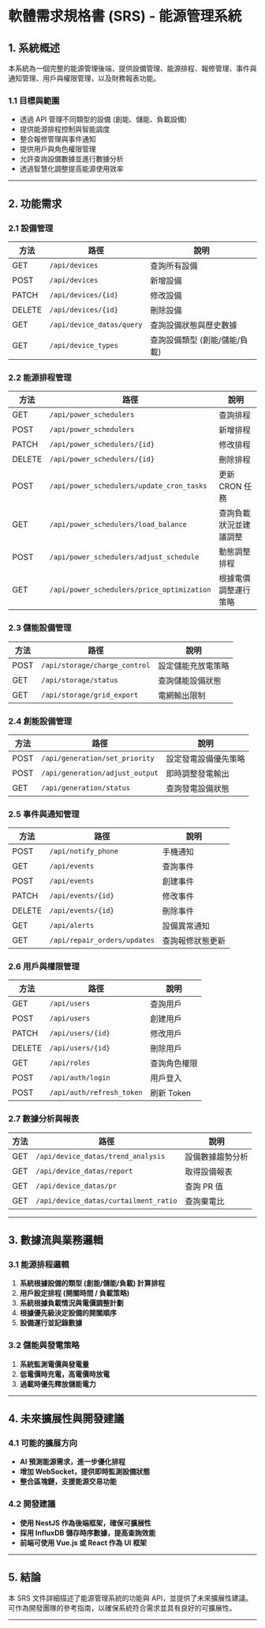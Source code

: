 # **軟體需求規格書 (SRS) - 能源管理系統**

## **1. 系統概述**
本系統為一個完整的能源管理後端，提供設備管理、能源排程、報修管理、事件與通知管理、用戶與權限管理，以及財務報表功能。

### **1.1 目標與範圍**
- 透過 API 管理不同類型的設備 (創能、儲能、負載設備)
- 提供能源排程控制與智能調度
- 整合報修管理與事件通知
- 提供用戶與角色權限管理
- 允許查詢設備數據並進行數據分析
- 透過智慧化調整提高能源使用效率

---

## **2. 功能需求**

### **2.1 設備管理**
| 方法 | 路徑 | 說明 |
|------|------------------------------|------------------------|
| GET  | `/api/devices`               | 查詢所有設備 |
| POST | `/api/devices`               | 新增設備 |
| PATCH| `/api/devices/{id}`          | 修改設備 |
| DELETE | `/api/devices/{id}`        | 刪除設備 |
| GET  | `/api/device_datas/query`    | 查詢設備狀態與歷史數據 |
| GET  | `/api/device_types`          | 查詢設備類型 (創能/儲能/負載) |

### **2.2 能源排程管理**
| 方法 | 路徑 | 說明 |
|------|--------------------------------|----------------------|
| GET  | `/api/power_schedulers`        | 查詢排程 |
| POST | `/api/power_schedulers`        | 新增排程 |
| PATCH| `/api/power_schedulers/{id}`   | 修改排程 |
| DELETE | `/api/power_schedulers/{id}` | 刪除排程 |
| POST | `/api/power_schedulers/update_cron_tasks` | 更新 CRON 任務 |
| GET  | `/api/power_schedulers/load_balance` | 查詢負載狀況並建議調整 |
| POST | `/api/power_schedulers/adjust_schedule` | 動態調整排程 |
| GET  | `/api/power_schedulers/price_optimization` | 根據電價調整運行策略 |

### **2.3 儲能設備管理**
| 方法 | 路徑 | 說明 |
|------|-----------------------------|----------------|
| POST | `/api/storage/charge_control` | 設定儲能充放電策略 |
| GET  | `/api/storage/status`        | 查詢儲能設備狀態 |
| GET  | `/api/storage/grid_export`   | 電網輸出限制 |

### **2.4 創能設備管理**
| 方法 | 路徑 | 說明 |
|------|-------------------------------|----------------|
| POST | `/api/generation/set_priority` | 設定發電設備優先策略 |
| POST | `/api/generation/adjust_output` | 即時調整發電輸出 |
| GET  | `/api/generation/status` | 查詢發電設備狀態 |

### **2.5 事件與通知管理**
| 方法 | 路徑 | 說明 |
|------|-------------------------------|----------------|
| POST | `/api/notify_phone`           | 手機通知 |
| GET  | `/api/events`                 | 查詢事件 |
| POST | `/api/events`                 | 創建事件 |
| PATCH| `/api/events/{id}`            | 修改事件 |
| DELETE | `/api/events/{id}`          | 刪除事件 |
| GET  | `/api/alerts`                 | 設備異常通知 |
| GET  | `/api/repair_orders/updates`  | 查詢報修狀態更新 |

### **2.6 用戶與權限管理**
| 方法 | 路徑 | 說明 |
|------|-------------------------------|----------------|
| GET  | `/api/users`                  | 查詢用戶 |
| POST | `/api/users`                  | 創建用戶 |
| PATCH| `/api/users/{id}`             | 修改用戶 |
| DELETE | `/api/users/{id}`           | 刪除用戶 |
| GET  | `/api/roles`                  | 查詢角色權限 |
| POST | `/api/auth/login`             | 用戶登入 |
| POST | `/api/auth/refresh_token`     | 刷新 Token |

### **2.7 數據分析與報表**
| 方法 | 路徑 | 說明 |
|------|-----------------------------|----------------|
| GET  | `/api/device_datas/trend_analysis` | 設備數據趨勢分析 |
| GET  | `/api/device_datas/report` | 取得設備報表 |
| GET  | `/api/device_datas/pr` | 查詢 PR 值 |
| GET  | `/api/device_datas/curtailment_ratio` | 查詢棄電比 |

---

## **3. 數據流與業務邏輯**
### **3.1 能源排程邏輯**
1. **系統根據設備的類型 (創能/儲能/負載) 計算排程**
2. **用戶設定排程 (開關時間 / 負載策略)**
3. **系統根據負載情況與電價調整計劃**
4. **根據優先級決定設備的開關順序**
5. **設備運行並記錄數據**

### **3.2 儲能與發電策略**
1. **系統監測電價與發電量**
2. **低電價時充電，高電價時放電**
3. **過載時優先釋放儲能電力**

---

## **4. 未來擴展性與開發建議**
### **4.1 可能的擴展方向**
- **AI 預測能源需求，進一步優化排程**
- **增加 WebSocket，提供即時監測設備狀態**
- **整合區塊鏈，支援能源交易功能**

### **4.2 開發建議**
- **使用 NestJS 作為後端框架，確保可擴展性**
- **採用 InfluxDB 儲存時序數據，提高查詢效能**
- **前端可使用 Vue.js 或 React 作為 UI 框架**

---

## **5. 結論**
本 SRS 文件詳細描述了能源管理系統的功能與 API，並提供了未來擴展性建議。可作為開發團隊的參考指南，以確保系統符合需求並具有良好的可擴展性。

---

